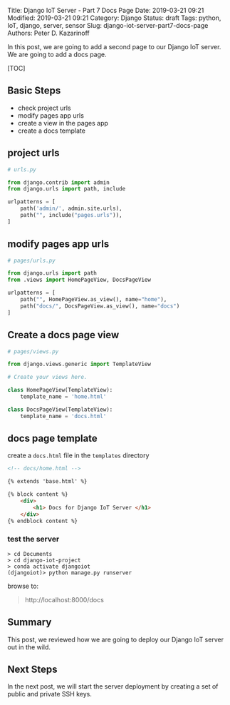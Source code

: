 Title: Django IoT Server - Part 7 Docs Page
Date: 2019-03-21 09:21
Modified: 2019-03-21 09:21
Category: Django
Status: draft
Tags: python, IoT, django, server, sensor
Slug: django-iot-server-part7-docs-page
Authors: Peter D. Kazarinoff

In this post, we are going to add a second page to our Django IoT server. We are going to add a docs page.

[TOC]

## Basic Steps

 * check project urls
 * modify pages app urls
 * create a view in the pages app
 * create a docs template

## project urls

```python
# urls.py

from django.contrib import admin
from django.urls import path, include

urlpatterns = [
    path('admin/', admin.site.urls),
    path("", include("pages.urls")),
]

```

## modify pages app urls

```python
# pages/urls.py

from django.urls import path
from .views import HomePageView, DocsPageView

urlpatterns = [
    path("", HomePageView.as_view(), name="home"),
    path("docs/", DocsPageView.as_view(), name="docs")
]

```

## Create a docs page view

```python
# pages/views.py

from django.views.generic import TemplateView

# Create your views here.

class HomePageView(TemplateView):
    template_name = 'home.html'

class DocsPageView(TemplateView):
    template_name = 'docs.html'

```


## docs page template

create a ```docs.html``` file in the ```templates``` directory

```html
<!-- docs/home.html -->

{% extends 'base.html' %}

{% block content %}
    <div>
        <h1> Docs for Django IoT Server </h1>
    </div>
{% endblock content %}

```


### test the server

```text
> cd Documents
> cd django-iot-project
> conda activate djangoiot
(djangoiot)> python manage.py runserver
```

browse to:

 > http://localhost:8000/docs

## Summary

This post, we reviewed how we are going to deploy our Django IoT server out in the wild.

## Next Steps

In the next post, we will start the server deployment by creating a set of public and private SSH keys.
